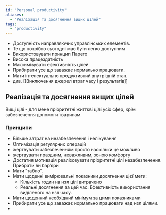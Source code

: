```yaml
---
id: "Personal productivity"
aliases:
  - "Реалізація та досягнення вищих цілей"
tags:
  - "productivity"
---
```


* Доступність направляючих управлінських елементів.
* Те що потрібно сьогодні має бути легко доступним
* Використовувати принцип Парето
* Висока працездатність
* Максимізувати ефективність цілей
* Прибирати усе що заважає нормально працювати.
* Мати інтелектуально продуктивний внутрішній стан.
* див. [[Виключення джерел втрат часу і результатів]]

## Реалізація та досягнення вищих цілей
Вищі цілі - для мене пріоритетні життєві цілі усіх сфер, крім забезпечення допомоги тваринам.
### Принципи
* Більше затрат на незабезпечення і нелікування
* Оптимізація регулярних операцій
* жертвувати забезпеченням просто наскільки це можливо
* жертвувати праздним, неважливим, зоною комфорту
* Достатня мотивація реалізовувати пріоритетні цілі незабезпечення. Прибрати вн бар'єри
* Мати "табло". 
* Мати щоденні вимірювальні показники досягнення цієї мети:
	* Кількість годин на нзл цілі витрачено
	* Реальні досягнення за цей час. Ефективність використання виділеного на нзл часу.
* Мати щоденний необхідний мінімум за цими показниками
* Прибирати усе що заважає нормально працювати над нзл цілями.
* 
